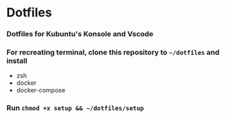 # Dotfiles
### Dotfiles for Kubuntu's Konsole and Vscode  
### For recreating terminal, clone this repository to `~/dotfiles` and install  
- zsh
- docker 
- docker-compose 
### Run `chmod +x setup && ~/dotfiles/setup `
